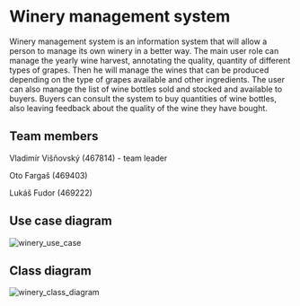 # Winery management system

Winery management system is an information system that will allow a person to manage its own winery in a better way. The main user role can manage the yearly wine harvest, annotating the quality, quantity of different types of grapes. Then he will manage the wines that can be produced depending on the type of grapes available and other ingredients. The user can also manage the list of wine bottles sold and stocked and available to buyers. Buyers can consult the system to buy quantities of wine bottles, also leaving feedback about the quality of the wine they have bought.

## Team members
Vladimír Višňovský (467814) - team leader

Oto Fargaš (469403) 

Lukáš Fudor (469222)

## Use case diagram
![winery_use_case](https://user-images.githubusercontent.com/80093856/113472032-88556080-9460-11eb-8cd7-92bbcf49ffb9.png)

## Class diagram
![winery_class_diagram](https://user-images.githubusercontent.com/80093856/113472030-87bcca00-9460-11eb-9267-f15396544c62.png)
